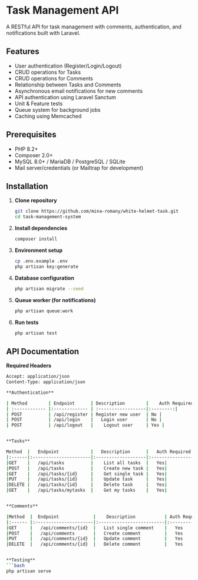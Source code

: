 # Task Management API

A RESTful API for task management with comments, authentication, and notifications built with Laravel.

## Features

- User authentication (Register/Login/Logout)
- CRUD operations for Tasks
- CRUD operations for Comments
- Relationship between Tasks and Comments
- Asynchronous email notifications for new comments
- API authentication using Laravel Sanctum
- Unit & Feature tests
- Queue system for background jobs
- Caching using Memcached

## Prerequisites

- PHP 8.2+
- Composer 2.0+
- MySQL 8.0+ / MariaDB / PostgreSQL / SQLite
- Mail server/credentials (or Mailtrap for development)

## Installation

1. **Clone repository**
   ```bash
   git clone https://github.com/mina-romany/white-helmet-task.git
   cd task-management-system

2. **Install dependencies**
    ```bash
    composer install

3. **Environment setup**
    ```bash
    cp .env.example .env
    php artisan key:generate

4. **Database configuration**   
    ```bash
    php artisan migrate --seed

5. **Queue worker (for notifications)**  
    ```bash
    php artisan queue:work

6. **Run tests**  
    ```bash
    php artisan test

## API Documentation

**Required Headers**
 ```bash
 Accept: application/json
 Content-Type: application/json

**Authentication** 

| Method        | Endpoint      | Description        |    Auth Required|
| :------------ |:------------- | :------------------|:--------:|
| POST          | /api/register | Register new user  | No |
| POST          | /api/login    |   Login user       | No |
| POST          | /api/logout   |    Logout user     | Yes |


**Tasks**

Method  |	Endpoint	        |   Description	     |   Auth Required|
|:------|:----------------------|:-------------------|:----------------------:|
|GET	|   /api/tasks	        |    List all tasks  |   Yes|
|POST	|   /api/tasks	        |    Create new task |	 Yes|
|GET	|   /api/tasks/{id}	    |    Get single task |	 Yes|
|PUT	|   /api/tasks/{id}	    |    Update task	 |   Yes|
|DELETE	|   /api/tasks/{id}     |	 Delete task	 |   Yes|
|GET    |   /api/tasks/mytasks  |    Get my tasks    |   Yes|


**Comments**

|Method  |	Endpoint	         |    Description	        | Auth Required
|:------ |:----------------------|:-------------------------|:--------------------:|
|GET	 |   /api/comments/{id}	 |   List single comment    |	Yes
|POST	 |   /api/comments	     |   Create comment	        |   Yes
|PUT	 |   /api/comments/{id}	 |   Update comment	        |   Yes
|DELETE	 |   /api/comments/{id}	 |   Delete comment	        |   Yes


**Testing**
```bash
php artisan serve
